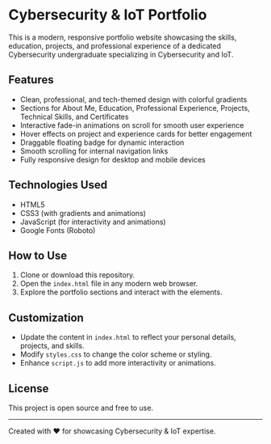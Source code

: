 # Cybersecurity & IoT Portfolio

This is a modern, responsive portfolio website showcasing the skills, education, projects, and professional experience of a dedicated Cybersecurity undergraduate specializing in Cybersecurity and IoT.

## Features

- Clean, professional, and tech-themed design with colorful gradients
- Sections for About Me, Education, Professional Experience, Projects, Technical Skills, and Certificates
- Interactive fade-in animations on scroll for smooth user experience
- Hover effects on project and experience cards for better engagement
- Draggable floating badge for dynamic interaction
- Smooth scrolling for internal navigation links
- Fully responsive design for desktop and mobile devices

## Technologies Used

- HTML5
- CSS3 (with gradients and animations)
- JavaScript (for interactivity and animations)
- Google Fonts (Roboto)

## How to Use

1. Clone or download this repository.
2. Open the `index.html` file in any modern web browser.
3. Explore the portfolio sections and interact with the elements.

## Customization

- Update the content in `index.html` to reflect your personal details, projects, and skills.
- Modify `styles.css` to change the color scheme or styling.
- Enhance `script.js` to add more interactivity or animations.

## License

This project is open source and free to use.

---

Created with ❤️ for showcasing Cybersecurity & IoT expertise.
